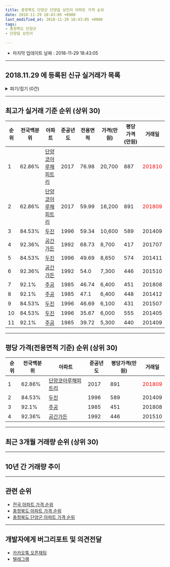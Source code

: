 ```yaml
---
title: 충청북도 단양군 단양읍 상진리 아파트 가격 순위
date: 2018-11-29 18:43:05 +0900
last_modified_at: 2018-11-29 18:43:05 +0900
tags:
- 충청북도 단양군
- 단양읍 상진리

---
```


* 마지막 업데이트 날짜 : 2018-11-29 18:43:05

---

## 2018.11.29 에 등록된 신규 실거래가 목록

<details>
<summary>펴기/접기 (0건)</summary>
<div markdown="1">

|아파트|준공년도|전용면적|가격(만원)|평당가격(만원)|거래일|전국백분위|
|---|---|---|---|---|---|---|
|없음|||||||


</div>
</details>

---

## 최고가 실거래 기준 순위 (상위 30)


|순위|전국백분위|아파트|준공년도|전용면적|가격(만원)|평당가격(만원)|거래일|
|---|---|---|---|---|---|---|---|
|1|62.86%|[단양코아루해피트리](https://search.naver.com/search.naver?query=%EC%B6%A9%EC%B2%AD%EB%B6%81%EB%8F%84+%EB%8B%A8%EC%96%91%EA%B5%B0+%EB%8B%A8%EC%96%91%EC%9D%8D+%EC%83%81%EC%A7%84%EB%A6%AC+%EB%8B%A8%EC%96%91%EC%BD%94%EC%95%84%EB%A3%A8%ED%95%B4%ED%94%BC%ED%8A%B8%EB%A6%AC)|2017|76.98|20,700|887|<span style="color:red">201810</span>|
|2|62.86%|[단양코아루해피트리](https://search.naver.com/search.naver?query=%EC%B6%A9%EC%B2%AD%EB%B6%81%EB%8F%84+%EB%8B%A8%EC%96%91%EA%B5%B0+%EB%8B%A8%EC%96%91%EC%9D%8D+%EC%83%81%EC%A7%84%EB%A6%AC+%EB%8B%A8%EC%96%91%EC%BD%94%EC%95%84%EB%A3%A8%ED%95%B4%ED%94%BC%ED%8A%B8%EB%A6%AC)|2017|59.99|16,200|891|<span style="color:red">201809</span>|
|3|84.53%|[두진](https://search.naver.com/search.naver?query=%EC%B6%A9%EC%B2%AD%EB%B6%81%EB%8F%84+%EB%8B%A8%EC%96%91%EA%B5%B0+%EB%8B%A8%EC%96%91%EC%9D%8D+%EC%83%81%EC%A7%84%EB%A6%AC+%EB%91%90%EC%A7%84)|1996|59.34|10,600|589|201409|
|4|92.36%|[공간가든](https://search.naver.com/search.naver?query=%EC%B6%A9%EC%B2%AD%EB%B6%81%EB%8F%84+%EB%8B%A8%EC%96%91%EA%B5%B0+%EB%8B%A8%EC%96%91%EC%9D%8D+%EC%83%81%EC%A7%84%EB%A6%AC+%EA%B3%B5%EA%B0%84%EA%B0%80%EB%93%A0)|1992|68.73|8,700|417|201707|
|5|84.53%|[두진](https://search.naver.com/search.naver?query=%EC%B6%A9%EC%B2%AD%EB%B6%81%EB%8F%84+%EB%8B%A8%EC%96%91%EA%B5%B0+%EB%8B%A8%EC%96%91%EC%9D%8D+%EC%83%81%EC%A7%84%EB%A6%AC+%EB%91%90%EC%A7%84)|1996|49.69|8,650|574|201411|
|6|92.36%|[공간가든](https://search.naver.com/search.naver?query=%EC%B6%A9%EC%B2%AD%EB%B6%81%EB%8F%84+%EB%8B%A8%EC%96%91%EA%B5%B0+%EB%8B%A8%EC%96%91%EC%9D%8D+%EC%83%81%EC%A7%84%EB%A6%AC+%EA%B3%B5%EA%B0%84%EA%B0%80%EB%93%A0)|1992|54.0|7,300|446|201510|
|7|92.1%|[주공](https://search.naver.com/search.naver?query=%EC%B6%A9%EC%B2%AD%EB%B6%81%EB%8F%84+%EB%8B%A8%EC%96%91%EA%B5%B0+%EB%8B%A8%EC%96%91%EC%9D%8D+%EC%83%81%EC%A7%84%EB%A6%AC+%EC%A3%BC%EA%B3%B5)|1985|46.74|6,400|451|201808|
|8|92.1%|[주공](https://search.naver.com/search.naver?query=%EC%B6%A9%EC%B2%AD%EB%B6%81%EB%8F%84+%EB%8B%A8%EC%96%91%EA%B5%B0+%EB%8B%A8%EC%96%91%EC%9D%8D+%EC%83%81%EC%A7%84%EB%A6%AC+%EC%A3%BC%EA%B3%B5)|1985|47.1|6,400|448|201412|
|9|84.53%|[두진](https://search.naver.com/search.naver?query=%EC%B6%A9%EC%B2%AD%EB%B6%81%EB%8F%84+%EB%8B%A8%EC%96%91%EA%B5%B0+%EB%8B%A8%EC%96%91%EC%9D%8D+%EC%83%81%EC%A7%84%EB%A6%AC+%EB%91%90%EC%A7%84)|1996|46.69|6,100|431|201507|
|10|84.53%|[두진](https://search.naver.com/search.naver?query=%EC%B6%A9%EC%B2%AD%EB%B6%81%EB%8F%84+%EB%8B%A8%EC%96%91%EA%B5%B0+%EB%8B%A8%EC%96%91%EC%9D%8D+%EC%83%81%EC%A7%84%EB%A6%AC+%EB%91%90%EC%A7%84)|1996|35.67|6,000|555|201405|
|11|92.1%|[주공](https://search.naver.com/search.naver?query=%EC%B6%A9%EC%B2%AD%EB%B6%81%EB%8F%84+%EB%8B%A8%EC%96%91%EA%B5%B0+%EB%8B%A8%EC%96%91%EC%9D%8D+%EC%83%81%EC%A7%84%EB%A6%AC+%EC%A3%BC%EA%B3%B5)|1985|39.72|5,300|440|201409|


---

## 평당 가격(전용면적 기준) 순위 (상위 30)


|순위|전국백분위|아파트|준공년도|평당가격(만원)|거래일|
|---|---|---|---|---|---|
|1|62.86%|[단양코아루해피트리](https://search.naver.com/search.naver?query=%EC%B6%A9%EC%B2%AD%EB%B6%81%EB%8F%84+%EB%8B%A8%EC%96%91%EA%B5%B0+%EB%8B%A8%EC%96%91%EC%9D%8D+%EC%83%81%EC%A7%84%EB%A6%AC+%EB%8B%A8%EC%96%91%EC%BD%94%EC%95%84%EB%A3%A8%ED%95%B4%ED%94%BC%ED%8A%B8%EB%A6%AC)|2017|891|<span style="color:red">201809</span>|
|2|84.53%|[두진](https://search.naver.com/search.naver?query=%EC%B6%A9%EC%B2%AD%EB%B6%81%EB%8F%84+%EB%8B%A8%EC%96%91%EA%B5%B0+%EB%8B%A8%EC%96%91%EC%9D%8D+%EC%83%81%EC%A7%84%EB%A6%AC+%EB%91%90%EC%A7%84)|1996|589|201409|
|3|92.1%|[주공](https://search.naver.com/search.naver?query=%EC%B6%A9%EC%B2%AD%EB%B6%81%EB%8F%84+%EB%8B%A8%EC%96%91%EA%B5%B0+%EB%8B%A8%EC%96%91%EC%9D%8D+%EC%83%81%EC%A7%84%EB%A6%AC+%EC%A3%BC%EA%B3%B5)|1985|451|201808|
|4|92.36%|[공간가든](https://search.naver.com/search.naver?query=%EC%B6%A9%EC%B2%AD%EB%B6%81%EB%8F%84+%EB%8B%A8%EC%96%91%EA%B5%B0+%EB%8B%A8%EC%96%91%EC%9D%8D+%EC%83%81%EC%A7%84%EB%A6%AC+%EA%B3%B5%EA%B0%84%EA%B0%80%EB%93%A0)|1992|446|201510|


---

## 최근 3개월 거래량 순위 (상위 30)


<div style="width:100%;">
    <canvas id="deal_count_ranking" height="250"></canvas>
</div>


<script>
new Chart(document.getElementById("deal_count_ranking"), {
    type: 'horizontalBar',
    data: {
        labels: ['주공', '공간가든', '단양코아루해피트리', '두진'],
        datasets: [{
            label: '실거래 수',
            data: [9, 3, 3, 2],
            borderColor: "rgba(255, 0, 128, 1)",
            backgroundColor: "rgba(255, 0, 128, 0.5)",
            fill: false,
        }]
    },
    options: {
        responsive: true,
        title: {
            display: true,
            text: '최근 3개월 거래량 순위'
        },
        tooltips: {
            mode: 'index',
            intersect: false,
            callbacks: {
                title: function(tooltipItems, data) {
                    return "실거래 수:";
                },
                label: function(tooltipItem, data) {
                    return data.labels[tooltipItem.index] + ": " + tooltipItem.xLabel;
                }
            }
        },
        hover: {
            mode: 'nearest',
            intersect: true
        },
        scales: {
            xAxes: [{
                display: true,
                scaleLabel: {
                    display: true,
                    labelString: '실거래 수'
                },
                ticks: {
                    suggestedMin: 0,
                }
            }],
            yAxes: [{
                display: true,
                ticks: {
                    autoSkip: false,
                    callback: function(value, index, values) {
                        if (value.length > 15)
                            return value.substr(0, 13) + "...";
                        else
                            return value;
                    }
                },
                scaleLabel: {
                    display: false,
                }
            }]
        }
    }
});

</script>


---

## 10년 간 거래량 추이


<div style="width:100%;">
    <canvas id="deal_progress" height="250"></canvas>
</div>

<script>
new Chart(document.getElementById("deal_progress"), {
    type: 'line',
    data: {
        labels: ['200811','200812','200901','200902','200903','200904','200905','200906','200907','200908','200909','200910','200911','200912','201001','201002','201003','201004','201005','201006','201007','201008','201009','201010','201011','201012','201101','201102','201103','201104','201105','201106','201107','201108','201109','201110','201111','201112','201201','201202','201203','201204','201205','201206','201207','201208','201209','201210','201211','201212','201301','201302','201303','201304','201305','201306','201307','201308','201309','201310','201311','201312','201401','201402','201403','201404','201405','201406','201407','201408','201409','201410','201411','201412','201501','201502','201503','201504','201505','201506','201507','201508','201509','201510','201511','201512','201601','201602','201603','201604','201605','201606','201607','201608','201609','201610','201611','201612','201701','201702','201703','201704','201705','201706','201707','201708','201709','201710','201711','201712','201801','201802','201803','201804','201805','201806','201807','201808','201809','201810','201811'],
        datasets: [{
            label: '실거래 수',
            pointRadius: 1,
            data: [2, 2, 1, 8, 6, 9, 8, 9, 1, 8, 6, 7, 4, 2, 1, 3, 7, 9, 5, 5, 1, 7, 3, 8, 0, 6, 1, 6, 7, 3, 10, 5, 3, 11, 2, 3, 4, 6, 2, 6, 4, 7, 8, 2, 8, 2, 4, 3, 6, 4, 4, 5, 7, 3, 3, 10, 5, 0, 5, 9, 3, 7, 4, 6, 2, 4, 3, 5, 6, 2, 4, 2, 5, 2, 5, 5, 3, 5, 3, 4, 2, 6, 4, 7, 2, 2, 2, 4, 4, 2, 5, 4, 6, 3, 2, 5, 5, 2, 3, 3, 8, 6, 2, 2, 3, 3, 0, 1, 6, 7, 7, 8, 6, 8, 12, 5, 4, 8, 3, 7, 7],
            borderColor: "rgba(255, 201, 14, 1)",
            backgroundColor: "rgba(255, 201, 14, 0.5)",
            fill: true,
        }]
    },
    options: {
        responsive: true,
        title: {
            display: true,
            text: '10년간 거래량 추이'
        },
        tooltips: {
            mode: 'index',
            intersect: false,
        },
        hover: {
            mode: 'nearest',
            intersect: true
        },
        scales: {
            xAxes: [{
                display: true,
                scaleLabel: {
                    display: true,
                    labelString: '년/월'
                }
            }],
            yAxes: [{
                display: true,
                ticks: {
                    suggestedMin: 0,
                },
                scaleLabel: {
                    display: true,
                    labelString: '실거래 수'
                }
            }]
        }
    }
});

</script>


---

## 관련 순위

- [전국 아파트 가격 순위](https://inasie.github.io/apt-ranking/전국)
- [충청북도 아파트 가격 순위](https://inasie.github.io/apt-ranking/충청북도)
- [충청북도 단양군 아파트 가격 순위](https://inasie.github.io/apt-ranking/충청북도-단양군)


---

## 개발자에게 버그리포트 및 의견전달

- [카카오톡 오픈채팅](https://open.kakao.com/o/gLJUAP4)
- [텔레그램](https://t.me/inasie)

